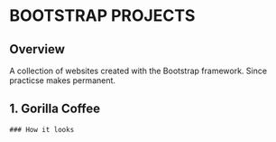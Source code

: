 # BOOTSTRAP PROJECTS

## Overview

A collection of websites created with the Bootstrap framework. Since practicse makes permanent.

## 1. Gorilla Coffee

    ### How it looks

